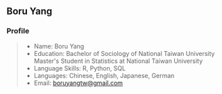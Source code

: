 ## Boru Yang

### Profile

> * Name: Boru Yang
> * Education: Bachelor of Sociology of National Taiwan University<br>Master's Student in Statistics at National Taiwan University
> * Language Skills: R, Python, SQL
> * Languages: Chinese, English, Japanese, German
> * Email: [boruyangtw@gmail.com](boruyangtw@gmail.com)